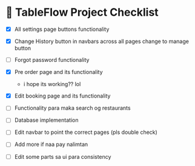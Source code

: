 # 🧾 TableFlow Project Checklist

- [x] All settings page buttons functionality
- [x] Change History button in navbars across all pages change to manage button
- [ ] Forgot password functionality
- [x] Pre order page and its functionality  
  - i hope its working?? lol
- [x] Edit booking page and its functionality
- [ ] Functionality para maka search og restaurants
- [ ] Database implementation
- [ ] Edit navbar to point the correct pages (pls double check)
- [ ] Add more if naa pay nalimtan
- [ ] Edit some parts sa ui para consistency


